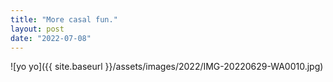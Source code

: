 ```yaml
---
title: "More casal fun."
layout: post
date: "2022-07-08"
---
```


![yo yo]({{ site.baseurl }}/assets/images/2022/IMG-20220629-WA0010.jpg)
